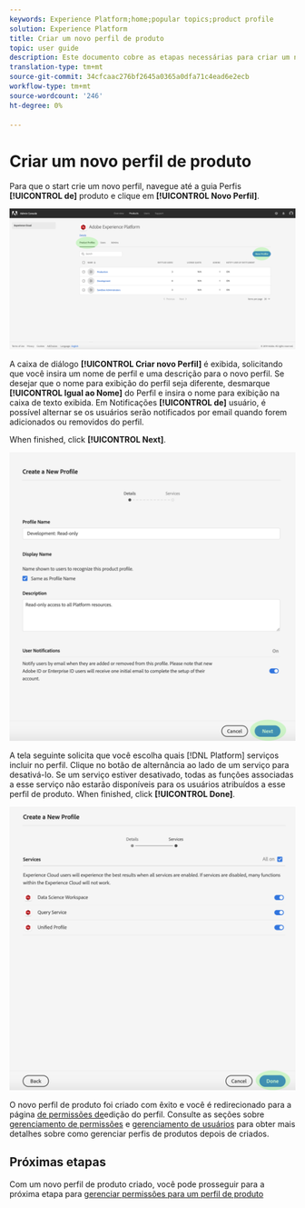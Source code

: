 ```yaml
---
keywords: Experience Platform;home;popular topics;product profile
solution: Experience Platform
title: Criar um novo perfil de produto
topic: user guide
description: Este documento cobre as etapas necessárias para criar um novo perfil de produto no Adobe Admin Console. Para que o start crie um novo perfil, navegue até a guia Perfis do produto e clique em Novo Perfil.
translation-type: tm+mt
source-git-commit: 34cfcaac276bf2645a0365a0dfa71c4ead6e2ecb
workflow-type: tm+mt
source-wordcount: '246'
ht-degree: 0%

---
```



# Criar um novo perfil de produto

Para que o start crie um novo perfil, navegue até a guia Perfis **[!UICONTROL de]** produto e clique em **[!UICONTROL Novo Perfil]**.

![botão novo perfil](../images/new-profile-button.png)

A caixa de diálogo **[!UICONTROL Criar novo Perfil]** é exibida, solicitando que você insira um nome de perfil e uma descrição para o novo perfil. Se desejar que o nome para exibição do perfil seja diferente, desmarque **[!UICONTROL Igual ao Nome]** do Perfil e insira o nome para exibição na caixa de texto exibida. Em Notificações **[!UICONTROL de]** usuário, é possível alternar se os usuários serão notificados por email quando forem adicionados ou removidos do perfil.

When finished, click **[!UICONTROL Next]**.

![detalhes do novo perfil](../images/new-profile-details.png)

A tela seguinte solicita que você escolha quais [!DNL Platform] serviços incluir no perfil. Clique no botão de alternância ao lado de um serviço para desativá-lo. Se um serviço estiver desativado, todas as funções associadas a esse serviço não estarão disponíveis para os usuários atribuídos a esse perfil de produto. When finished, click **[!UICONTROL Done]**.

![novos serviços de perfil](../images/new-profile-services.png)

O novo perfil de produto foi criado com êxito e você é redirecionado para a página [de permissões de](#edit-permissions)edição do perfil. Consulte as seções sobre [gerenciamento de permissões](#manage-permissions-for-a-product-profile) e [gerenciamento de usuários](#manage-users-for-a-product-profile) para obter mais detalhes sobre como gerenciar perfis de produtos depois de criados.

## Próximas etapas

Com um novo perfil de produto criado, você pode prosseguir para a próxima etapa para [gerenciar permissões para um perfil de produto](permissions.md)